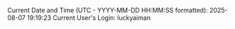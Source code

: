 Current Date and Time (UTC - YYYY-MM-DD HH:MM:SS formatted): 2025-08-07 19:19:23
Current User's Login: luckyaiman
